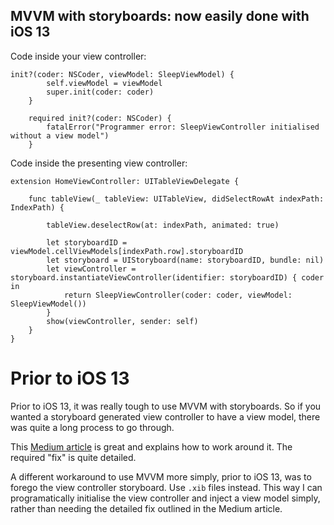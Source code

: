 ## MVVM with storyboards: now easily done with iOS 13

Code inside your view controller:

```
init?(coder: NSCoder, viewModel: SleepViewModel) {
        self.viewModel = viewModel
        super.init(coder: coder)
    }
    
    required init?(coder: NSCoder) {
        fatalError("Programmer error: SleepViewController initialised without a view model")
    }
```

Code inside the presenting view controller:

```
extension HomeViewController: UITableViewDelegate {
    
    func tableView(_ tableView: UITableView, didSelectRowAt indexPath: IndexPath) {
        
        tableView.deselectRow(at: indexPath, animated: true)
        
        let storyboardID = viewModel.cellViewModels[indexPath.row].storyboardID
        let storyboard = UIStoryboard(name: storyboardID, bundle: nil)
        let viewController = storyboard.instantiateViewController(identifier: storyboardID) { coder in
            return SleepViewController(coder: coder, viewModel: SleepViewModel())
        }
        show(viewController, sender: self)
    }
}

```

# Prior to iOS 13

Prior to iOS 13, it was really tough to use MVVM with storyboards. So if you wanted a storyboard generated view controller to have a view model, there was quite a long process to go through.

This [Medium article](https://medium.com/wolox/viewmodel-injection-in-viewcontrollers-with-storyboards-50230143c3ac) is great and explains how to work around it. The required "fix" is quite detailed.

A different workaround to use MVVM more simply, prior to iOS 13, was to forego the view controller storyboard. Use `.xib` files instead. This way I can programatically initialise the view controller and inject a view model simply, rather than needing the detailed fix outlined in the Medium article.
